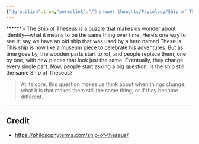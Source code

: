 ```yaml
---
{"dg-publish":true,"permalink":"/🚿 shower thoughts/Psycology/Ship of Theseus/","created":"2025-01-19T20:25:34.208-06:00","updated":"2025-01-20T23:10:12.826-06:00"}
---
```


******> The Ship of Theseus is a puzzle that makes us wonder about identity—what it means to be the same thing over time. Here’s one way to see it: say we have an old ship that was used by a hero named Theseus. This ship is now like a museum piece to celebrate his adventures. But as time goes by, the wooden parts start to rot, and people replace them, one by one, with new pieces that look just the same. Eventually, they change every single part. Now, people start asking a big question: Is the ship still the same Ship of Theseus?

>At its core, this question makes us think about when things change, what it is that makes them still the same thing, or if they become different.


---
## Credit
- https://philosophyterms.com/ship-of-theseus/